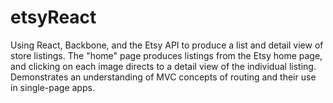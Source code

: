 # etsyReact
Using React, Backbone, and the Etsy API to produce a list and detail view of store listings. The "home" page produces listings from the Etsy home page, and clicking on each image directs to a detail view of the individual listing. Demonstrates an understanding of MVC concepts of routing and their use in single-page apps.
